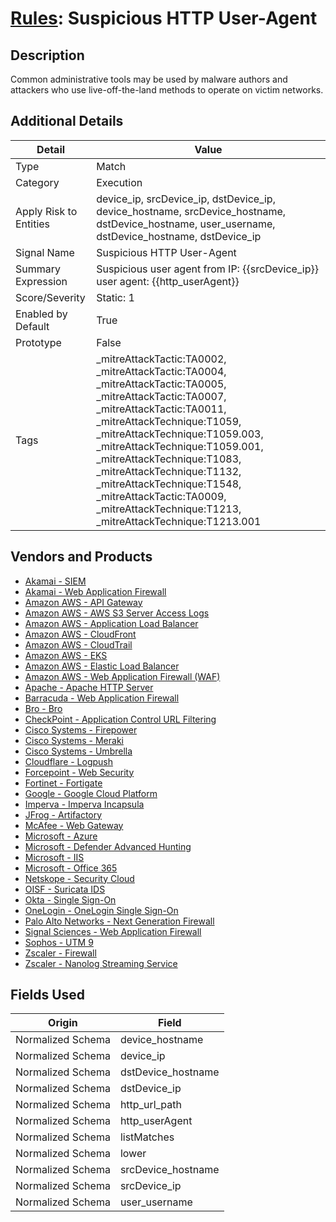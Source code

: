 # [Rules](README.md): Suspicious HTTP User-Agent

## Description
Common administrative tools may be used by malware authors and attackers who use live-off-the-land methods to operate on victim networks.

## Additional Details
|Detail|Value|
|----|----|
|Type|Match|
|Category|Execution|
|Apply Risk to Entities|device_ip, srcDevice_ip, dstDevice_ip, device_hostname, srcDevice_hostname, dstDevice_hostname, user_username, dstDevice_hostname, dstDevice_ip|
|Signal Name|Suspicious HTTP User-Agent|
|Summary Expression|Suspicious user agent from IP: {{srcDevice_ip}} user agent: {{http_userAgent}}|
|Score/Severity|Static: 1|
|Enabled by Default|True|
|Prototype|False|
|Tags|_mitreAttackTactic:TA0002, _mitreAttackTactic:TA0004, _mitreAttackTactic:TA0005, _mitreAttackTactic:TA0007, _mitreAttackTactic:TA0011, _mitreAttackTechnique:T1059, _mitreAttackTechnique:T1059.003, _mitreAttackTechnique:T1059.001, _mitreAttackTechnique:T1083, _mitreAttackTechnique:T1132, _mitreAttackTechnique:T1548, _mitreAttackTactic:TA0009, _mitreAttackTechnique:T1213, _mitreAttackTechnique:T1213.001|
## Vendors and Products
- [Akamai - SIEM](../products/9a28f2af-5526-414d-973b-c3fc7984b8a1.md)
- [Akamai - Web Application Firewall](../products/ae07663e-2c2c-4932-be5d-c9f985e95276.md)
- [Amazon AWS - API Gateway](../products/9f76f1fd-fbb0-42d2-9bf5-0f4fd2c1ab82.md)
- [Amazon AWS - AWS S3 Server Access Logs](../products/41f70c6e-18a9-462c-a04d-4edc7baead7a.md)
- [Amazon AWS - Application Load Balancer](../products/5bb9e0b3-8d57-4b10-8952-0b6ffe91b599.md)
- [Amazon AWS - CloudFront](../products/44f07c08-c2ad-4a95-a058-1d0737ff90db.md)
- [Amazon AWS - CloudTrail](../products/033624b0-218e-4dcb-b93f-0f1fb1806c56.md)
- [Amazon AWS - EKS](../products/234ec2b5-4142-4837-bc78-95da8a2db81a.md)
- [Amazon AWS - Elastic Load Balancer](../products/59a3cd41-b6d2-4ab7-a0ff-6d5abd14ac43.md)
- [Amazon AWS - Web Application Firewall (WAF)](../products/072b85a2-1765-45c2-911d-b0509880326e.md)
- [Apache - Apache HTTP Server](../products/6787d77a-1ee0-43d4-8ca0-96af8ee755bc.md)
- [Barracuda - Web Application Firewall](../products/798f8da8-c85b-4e9a-b2f1-eae0b07532fb.md)
- [Bro - Bro](../products/37C866BF-72E1-470A-9072-EDB908F56951.md)
- [CheckPoint - Application Control URL Filtering](../products/ec98f4a8-f961-4e5b-ad7c-dc3c64301f47.md)
- [Cisco Systems - Firepower](../products/da9e05a5-3fd3-46a7-a107-ae03c01e3f5a.md)
- [Cisco Systems - Meraki](../products/724c9add-8cd9-4013-b9e1-a907b96da426.md)
- [Cisco Systems - Umbrella](../products/5ba50e74-3c05-4ea8-aeaf-5efde588c60f.md)
- [Cloudflare - Logpush](../products/c2503fcc-ef30-4e40-bb32-0bf47151b140.md)
- [Forcepoint - Web Security](../products/e90edc67-68d4-4d67-82f6-4524f94b59bb.md)
- [Fortinet - Fortigate](../products/c57e2c85-4fc1-4fb7-8fa1-dbc5235231ad.md)
- [Google - Google Cloud Platform](../products/dcc85cfc-a698-4d09-87de-f2c723f3ad07.md)
- [Imperva - Imperva Incapsula](../products/2a236ab1-77d2-4867-a571-a1cfd64528e6.md)
- [JFrog - Artifactory](../products/abe4975e-de65-4f82-8b35-e6ce392e165c.md)
- [McAfee - Web Gateway](../products/003d35b3-3ba8-4e93-8776-e5810b4e243e.md)
- [Microsoft - Azure](../products/a1225af5-e778-4068-a9a2-47da93d1ff24.md)
- [Microsoft - Defender Advanced Hunting](../products/3382523e-2072-41bd-b50b-6b148957d0b0.md)
- [Microsoft - IIS](../products/fca8785d-4823-4442-86b2-8acbaa176da4.md)
- [Microsoft - Office 365](../products/d3ed003d-5ddd-4c7a-bea5-63eae6311833.md)
- [Netskope - Security Cloud](../products/B3582ED2-1A0C-452D-9802-97433D143486.md)
- [OISF - Suricata IDS](../products/afabb29d-e728-410f-b7c6-acfa9efbe1ed.md)
- [Okta - Single Sign-On](../products/51278354-d6b5-4c8e-a8fd-8197df334e67.md)
- [OneLogin - OneLogin Single Sign-On](../products/e43ba0e4-1e3f-40c6-8bca-cb06a656a40b.md)
- [Palo Alto Networks - Next Generation Firewall](../products/46f5fa2c-1a62-4692-82ad-ed87800a0adb.md)
- [Signal Sciences - Web Application Firewall](../products/2f2fbe08-ab8b-4626-81fd-eaa41b563c49.md)
- [Sophos - UTM 9](../products/0fb003bc-8383-442f-8f3d-afcfbaefe617.md)
- [Zscaler - Firewall](../products/9e0641a7-22ce-4ac8-8113-ee48b368ac3d.md)
- [Zscaler - Nanolog Streaming Service](../products/6299d728-14f7-455e-85c5-ea8ec65a654a.md)


## Fields Used

|Origin|Field|
|----|----|
|Normalized Schema|device_hostname|
|Normalized Schema|device_ip|
|Normalized Schema|dstDevice_hostname|
|Normalized Schema|dstDevice_ip|
|Normalized Schema|http_url_path|
|Normalized Schema|http_userAgent|
|Normalized Schema|listMatches|
|Normalized Schema|lower|
|Normalized Schema|srcDevice_hostname|
|Normalized Schema|srcDevice_ip|
|Normalized Schema|user_username|


